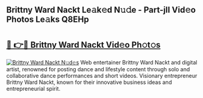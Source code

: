 ## Brittny Ward Nackt Le𝚊k𝚎d N𝚞𝚍e - Part-jlI Vid𝚎o Photos Le𝚊ks Q8EHp

# <h2><a href="http://fb1sun7.evod.top/?m=Brittny+Ward+Nackt">🔗 👉🔴 Brittny Ward Nackt Vid𝚎o Ph𝚘t𝚘s</a></h2>

[![Brittny Ward Nackt N𝚞d𝚎s](https://i.imgur.com/8V9OHl7.gif)](http://fb1sun7.evod.top/?m=Brittny+Ward+Nackt)
Web entertainer Brittny Ward Nackt and digital artist, renowned for posting dance and lifestyle content through solo and collaborative dance performances and short videos. Visionary entrepreneur Brittny Ward Nackt, known for their innovative business ideas and entrepreneurial spirit. 
